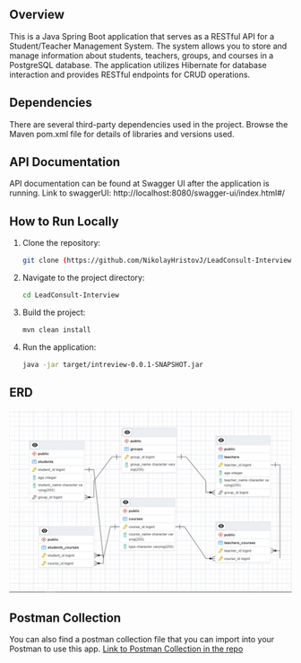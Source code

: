 ## Overview

This is a Java Spring Boot application that serves as a RESTful API for a Student/Teacher Management System. 
The system allows you to store and manage information about students, teachers, groups, and courses in a PostgreSQL database. 
The application utilizes Hibernate for database interaction and provides RESTful endpoints for CRUD operations.

## Dependencies
There are several third-party dependencies used in the project. Browse the Maven pom.xml file for details of libraries and versions used.

## API Documentation
API documentation can be found at Swagger UI after the application is running.
Link to swaggerUI: http://localhost:8080/swagger-ui/index.html#/

## How to Run Locally

1. Clone the repository:

    ```bash
    git clone (https://github.com/NikolayHristovJ/LeadConsult-Interview.git)
    ```

2. Navigate to the project directory:

    ```bash
    cd LeadConsult-Interview
    ```

3. Build the project:

    ```bash
    mvn clean install
    ```

4. Run the application:

    ```bash
    java -jar target/intreview-0.0.1-SNAPSHOT.jar
    ```
   
## ERD
![ERD diagram](/erd/ERD%20Diagram%20for%20Lead_Consult%20app.png)

## Postman Collection
You can also find a postman collection file that you can import into your Postman to use this app.
[Link to Postman Collection in the repo](/postman_collection/LeadConsult.postman_collection.json)
